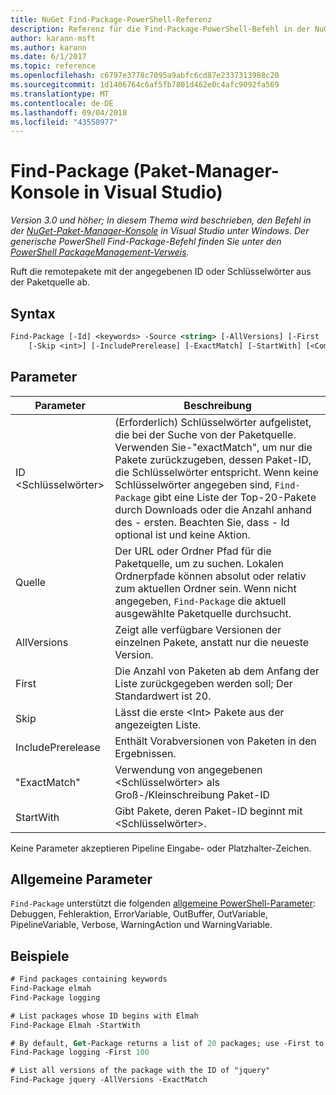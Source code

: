 ```yaml
---
title: NuGet Find-Package-PowerShell-Referenz
description: Referenz für die Find-Package-PowerShell-Befehl in der NuGet-Paket-Manager-Konsole in Visual Studio.
author: karann-msft
ms.author: karann
ms.date: 6/1/2017
ms.topic: reference
ms.openlocfilehash: c6797e3778c7095a9abfc6cd87e2337313988c20
ms.sourcegitcommit: 1d1406764c6af5fb7801d462e0c4afc9092fa569
ms.translationtype: MT
ms.contentlocale: de-DE
ms.lasthandoff: 09/04/2018
ms.locfileid: "43550977"
---
```

# <a name="find-package-package-manager-console-in-visual-studio"></a>Find-Package (Paket-Manager-Konsole in Visual Studio)

*Version 3.0 und höher; In diesem Thema wird beschrieben, den Befehl in der [NuGet-Paket-Manager-Konsole](package-manager-console.md) in Visual Studio unter Windows. Der generische PowerShell Find-Package-Befehl finden Sie unter den [PowerShell PackageManagement-Verweis](/powershell/module/packagemanagement/?view=powershell-6).*

Ruft die remotepakete mit der angegebenen ID oder Schlüsselwörter aus der Paketquelle ab.

## <a name="syntax"></a>Syntax

```ps
Find-Package [-Id] <keywords> -Source <string> [-AllVersions] [-First [<int>]]
    [-Skip <int>] [-IncludePrerelease] [-ExactMatch] [-StartWith] [<CommonParameters>]
```

## <a name="parameters"></a>Parameter

| Parameter | Beschreibung |
| --- | --- |
| ID &lt;Schlüsselwörter&gt; | (Erforderlich) Schlüsselwörter aufgelistet, die bei der Suche von der Paketquelle. Verwenden Sie-"exactMatch", um nur die Pakete zurückzugeben, dessen Paket-ID, die Schlüsselwörter entspricht. Wenn keine Schlüsselwörter angegeben sind, `Find-Package` gibt eine Liste der Top-20-Pakete durch Downloads oder die Anzahl anhand des - ersten. Beachten Sie, dass - Id optional ist und keine Aktion. |
| Quelle | Der URL oder Ordner Pfad für die Paketquelle, um zu suchen. Lokalen Ordnerpfade können absolut oder relativ zum aktuellen Ordner sein. Wenn nicht angegeben, `Find-Package` die aktuell ausgewählte Paketquelle durchsucht. |
| AllVersions | Zeigt alle verfügbare Versionen der einzelnen Pakete, anstatt nur die neueste Version. |
| First | Die Anzahl von Paketen ab dem Anfang der Liste zurückgegeben werden soll; Der Standardwert ist 20. |
| Skip | Lässt die erste &lt;Int&gt; Pakete aus der angezeigten Liste.  |
| IncludePrerelease | Enthält Vorabversionen von Paketen in den Ergebnissen. |
| "ExactMatch" | Verwendung von angegebenen &lt;Schlüsselwörter&gt; als Groß-/Kleinschreibung Paket-ID |
| StartWith | Gibt Pakete, deren Paket-ID beginnt mit &lt;Schlüsselwörter&gt;. |

Keine Parameter akzeptieren Pipeline Eingabe- oder Platzhalter-Zeichen.

## <a name="common-parameters"></a>Allgemeine Parameter

`Find-Package` unterstützt die folgenden [allgemeine PowerShell-Parameter](http://go.microsoft.com/fwlink/?LinkID=113216): Debuggen, Fehleraktion, ErrorVariable, OutBuffer, OutVariable, PipelineVariable, Verbose, WarningAction und WarningVariable.

## <a name="examples"></a>Beispiele

```ps
# Find packages containing keywords
Find-Package elmah
Find-Package logging

# List packages whose ID begins with Elmah
Find-Package Elmah -StartWith

# By default, Get-Package returns a list of 20 packages; use -First to show more
Find-Package logging -First 100

# List all versions of the package with the ID of "jquery"
Find-Package jquery -AllVersions -ExactMatch
```
